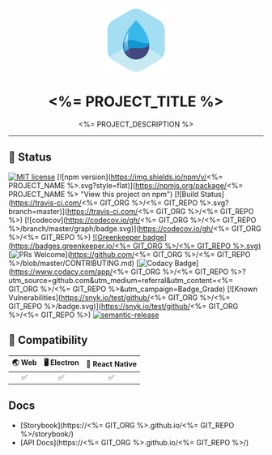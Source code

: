 <div align="center">
	<img width=125 height=125 src="assets/common/logo.png">
  <h1>
		<%= PROJECT_TITLE %>
	</h1>
  <p><%= PROJECT_DESCRIPTION %></p>
</div>

<hr />

## 🎊 Status

[![MIT license](https://img.shields.io/badge/license-MIT-brightgreen.svg)](http://opensource.org/licenses/MIT)
[![npm version](https://img.shields.io/npm/v/<%= PROJECT_NAME %>.svg?style=flat)](https://npmjs.org/package/<%= PROJECT_NAME %> "View this project on npm")
[![Build Status](https://travis-ci.com/<%= GIT_ORG %>/<%= GIT_REPO %>.svg?branch=master)](https://travis-ci.com/<%= GIT_ORG %>/<%= GIT_REPO %>)
[![codecov](https://codecov.io/gh/<%= GIT_ORG %>/<%= GIT_REPO %>/branch/master/graph/badge.svg)](https://codecov.io/gh/<%= GIT_ORG %>/<%= GIT_REPO %>)
[![Greenkeeper badge](https://badges.greenkeeper.io/<%= GIT_ORG %>/<%= GIT_REPO %>.svg)](https://greenkeeper.io/) [![PRs Welcome](https://img.shields.io/badge/PRs-welcome-brightgreen.svg)](https://github.com/<%= GIT_ORG %>/<%= GIT_REPO %>/blob/master/CONTRIBUTING.md)
[![Codacy Badge](https://api.codacy.com/project/badge/Grade/3c79162871414b6aa7c15d1a423adeca)](https://www.codacy.com/app/<%= GIT_ORG %>/<%= GIT_REPO %>?utm_source=github.com&amp;utm_medium=referral&amp;utm_content=<%= GIT_ORG %>/<%= GIT_REPO %>&amp;utm_campaign=Badge_Grade)
[![Known Vulnerabilities](https://snyk.io/test/github/<%= GIT_ORG %>/<%= GIT_REPO %>/badge.svg)](https://snyk.io/test/github/<%= GIT_ORG %>/<%= GIT_REPO %>)
[![semantic-release](https://img.shields.io/badge/%20%20%F0%9F%93%A6%F0%9F%9A%80-semantic--release-e10079.svg)](https://github.com/semantic-release/semantic-release)

## 🤝 Compatibility

| 🌏 Web | 🖥 Electron | 📱 React Native |
| :----: | :--------: | :-------------: |
|   ✅   |     ✅     |       ✅        |

## Docs

- [Storybook](https://<%= GIT_ORG %>.github.io/<%= GIT_REPO %>/storybook/)
- [API Docs](https://<%= GIT_ORG %>.github.io/<%= GIT_REPO %>/)
